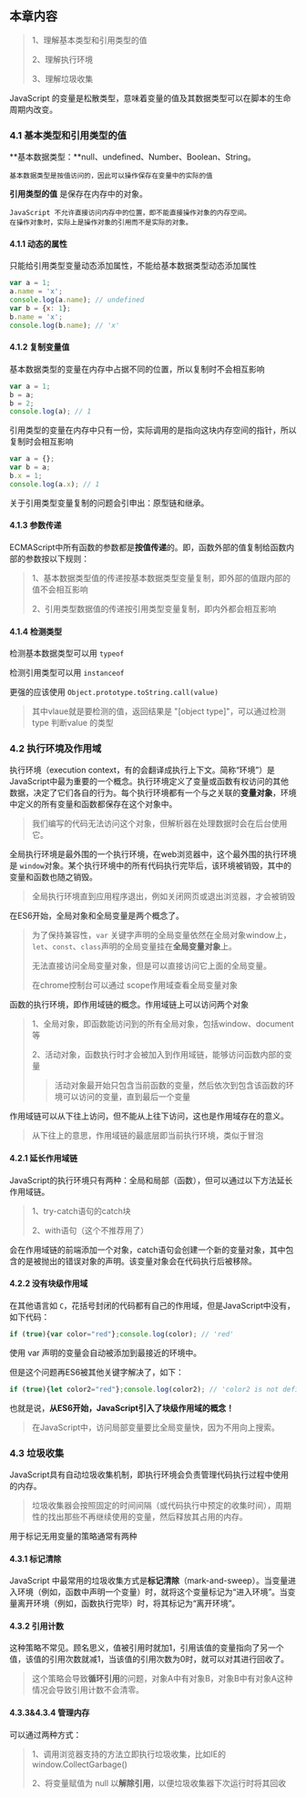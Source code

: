 ## 本章内容

> 1、理解基本类型和引用类型的值
>
> 2、理解执行环境
>
> 3、理解垃圾收集

JavaScript 的变量是松散类型，意味着变量的值及其数据类型可以在脚本的生命周期内改变。

### 4.1  基本类型和引用类型的值
**基本数据类型：**null、undefined、Number、Boolean、String。

```
基本数据类型是按值访问的，因此可以操作保存在变量中的实际的值
```

**引用类型的值** 是保存在内存中的对象。

```
JavaScript 不允许直接访问内存中的位置，即不能直接操作对象的内存空间。
在操作对象时，实际上是操作对象的引用而不是实际的对象。
```

#### 4.1.1 动态的属性

只能给引用类型变量动态添加属性，不能给基本数据类型动态添加属性

```javascript
var a = 1;
a.name = 'x';
console.log(a.name); // undefined
var b = {x: 1};
b.name = 'x';
console.log(b.name); // 'x'
```

#### 4.1.2 复制变量值

基本数据类型的变量在内存中占据不同的位置，所以复制时不会相互影响

```javascript
var a = 1;
b = a;
b = 2;
console.log(a); // 1
```

引用类型的变量在内存中只有一份，实际调用的是指向这块内存空间的指针，所以复制时会相互影响

```javascript
var a = {};
var b = a;
b.x = 1;
console.log(a.x); // 1
```

关于引用类型变量复制的问题会引申出：原型链和继承。

#### 4.1.3 参数传递

ECMAScript中所有函数的参数都是**按值传递**的。即，函数外部的值复制给函数内部的参数按以下规则：

> 1、基本数据类型值的传递按基本数据类型变量复制，即外部的值跟内部的值不会相互影响
>
> 2、引用类型数据值的传递按引用类型变量复制，即内外都会相互影响

#### 4.1.4 检测类型

检测基本数据类型可以用 `typeof`

检测引用类型可以用 `instanceof`

更强的应该使用 `Object.prototype.toString.call(value)`

>其中vlaue就是要检测的值，返回结果是 "[object type]"，可以通过检测 type 判断value 的类型



### 4.2 执行环境及作用域

执行环境（execution context，有的会翻译成执行上下文。简称“环境”）是JavaScript中最为重要的一个概念。执行环境定义了变量或函数有权访问的其他数据，决定了它们各自的行为。每个执行环境都有一个与之关联的**变量对象**，环境中定义的所有变量和函数都保存在这个对象中。

> 我们编写的代码无法访问这个对象，但解析器在处理数据时会在后台使用它。

全局执行环境是最外围的一个执行环境，在web浏览器中，这个最外围的执行环境是 `window`对象。某个执行环境中的所有代码执行完毕后，该环境被销毁，其中的变量和函数也随之销毁。

> 全局执行环境直到应用程序退出，例如关闭网页或退出浏览器，才会被销毁

在ES6开始，全局对象和全局变量是两个概念了。

> 为了保持兼容性，`var` 关键字声明的全局变量依然在全局对象window上，`let`、`const`、`class`声明的全局变量挂在**全局变量对象**上。
>
> 无法直接访问全局变量对象，但是可以直接访问它上面的全局变量。
>
> 在chrome控制台可以通过 scope作用域查看全局变量对象

函数的执行环境，即作用域链的概念。作用域链上可以访问两个对象

> 1、全局对象，即函数能访问到的所有全局对象，包括window、document等
>
> 2、活动对象，函数执行时才会被加入到作用域链，能够访问函数内部的变量
>
> > 活动对象最开始只包含当前函数的变量，然后依次到包含该函数的环境可以访问的变量，直到最后一个变量

作用域链可以从下往上访问，但不能从上往下访问，这也是作用域存在的意义。

> 从下往上的意思，作用域链的最底层即当前执行环境，类似于冒泡

 #### 4.2.1 延长作用域链

JavaScript的执行环境只有两种：全局和局部（函数），但可以通过以下方法延长作用域链。

> 1、try-catch语句的catch块
>
> 2、with语句（这个不推荐用了）

会在作用域链的前端添加一个对象，catch语句会创建一个新的变量对象，其中包含的是被抛出的错误对象的声明。该变量对象会在代码执行后被移除。

#### 4.2.2  没有块级作用域

在其他语言如 `C`，花括号封闭的代码都有自己的作用域，但是JavaScript中没有，如下代码：

```javascript
if (true){var color="red"};console.log(color); // 'red'
```

使用 var 声明的变量会自动被添加到最接近的环境中。

但是这个问题再ES6被其他关键字解决了，如下：

```javascript
if (true){let color2="red"};console.log(color2); // 'color2 is not defined'
```

也就是说，**从ES6开始，JavaScript引入了块级作用域的概念！**

> 在JavaScript中，访问局部变量要比全局变量快，因为不用向上搜索。

### 4.3 垃圾收集

JavaScript具有自动垃圾收集机制，即执行环境会负责管理代码执行过程中使用的内存。

> 垃圾收集器会按照固定的时间间隔（或代码执行中预定的收集时间），周期性的找出那些不再继续使用的变量，然后释放其占用的内存。

用于标记无用变量的策略通常有两种

#### 4.3.1 标记清除

JavaScript 中最常用的垃圾收集方式是**标记清除**（mark-and-sweep）。当变量进入环境（例如，函数中声明一个变量）时，就将这个变量标记为“进入环境”。当变量离开环境（例如，函数执行完毕）时，将其标记为“离开环境”。

#### 4.3.2 引用计数

这种策略不常见。顾名思义，值被引用时就加1，引用该值的变量指向了另一个值，该值的引用次数就减1，当该值的引用次数为0时，就可以对其进行回收了。

> 这个策略会导致**循环引用**的问题，对象A中有对象B，对象B中有对象A这种情况会导致引用计数不会清零。

#### 4.3.3&4.3.4 管理内存

可以通过两种方式：

> 1、调用浏览器支持的方法立即执行垃圾收集，比如IE的 window.CollectGarbage()
>
> 2、将变量赋值为 null 以**解除引用**，以便垃圾收集器下次运行时将其回收